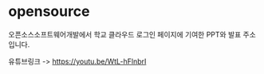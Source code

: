 # opensource

오픈소스소프트웨어개발에서 학교 클라우드 로그인 페이지에 기여한 PPT와 발표 주소입니다.

유튜브링크 -> https://youtu.be/WtL-hFlnbrI 
